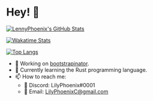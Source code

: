 # Hey! 👋

<!--
**LennyPhoenix/LennyPhoenix** is a ✨ _special_ ✨ repository because its `README.md` (this file) appears on your GitHub profile.

Here are some ideas to get you started:

- 👯 I’m looking to collaborate on ...
- 🤔 I’m looking for help with ...
- 💬 Ask me about ...
- 📫 How to reach me: ...
- 😄 Pronouns: ...
- ⚡ Fun fact: ...
-->

[![LennyPhoenix's GitHub Stats](https://github-readme-stats.vercel.app/api?username=LennyPhoenix&theme=dracula&show_icons=true&include_all_commits=true&count_private=true)](https://github.com/anuraghazra/github-readme-stats)

[![Wakatime Stats](https://github-readme-stats.vercel.app/api/wakatime?username=LennyPhoenix&theme=dracula&layout=compact)](https://github.com/anuraghazra/github-readme-stats)

[![Top Langs](https://github-readme-stats.vercel.app/api/top-langs/?username=LennyPhoenix&theme=dracula&exclude_repo=The-Collection&layout=compact)](https://github.com/anuraghazra/github-readme-stats)

- 🔭 Working on [bootstrapinator](https://github.com/LennyPhoenix/bsinator).
- 🌱 Currently learning the Rust programming language.
- 📫 How to reach me:
  - 💬 Discord: LilyPhoenix#0001
  - 📧 Email: LilyPhoenixC@gmail.com
